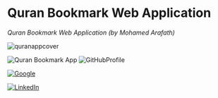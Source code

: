 # Quran Bookmark Web Application
_Quran Bookmark Web Application (by Mohamed Arafath)_

![quranappcover](https://github.com/user-attachments/assets/50742aa1-c196-4afc-85b5-b13100c59d99)


![Quran Bookmark App](https://img.shields.io/badge/Quran%20Bookmark%20App-1.0.0-blue) ![GitHubProfile](https://img.shields.io/badge/GitHub-Profile-red?logo=github)

[![Google](https://img.shields.io/badge/Google-blue?logo=visualstudiocode)](https://www.google.com)


[![LinkedIn](https://img.shields.io/badge/LinkedIn-Connect-blue?logo=linkedin)](https://www.linkedin.com)
